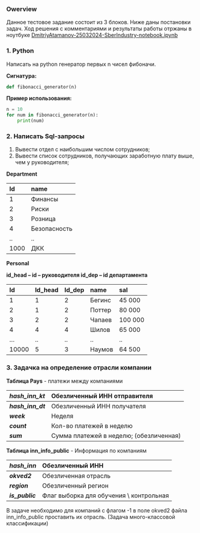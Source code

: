 ### Owerview

Данное тестовое задание состоит из 3 блоков. Ниже даны постановки задач. Ход решения с комментариями и результаты работы отржаны в ноутбуке [DmitriyAtamanov-25032024-SberIndustry-notebook.ipynb](DmitriyAtamanov-25032024-SberIndustry-notebook.ipynb)

### 1. Python

Написать на python генератор первых n чисел фибоначи.

**Сигнатура:**

```python
def fibonacci_generator(n)
```

**Пример использования:** 

```python
n = 10
for num in fibonacci_generator(n):
    print(num)
```

### 2. Написать Sql-запросы

1. Вывести отдел с наибольшим числом сотрудников;
2. Вывести список сотрудников, получающих заработную плату выше, чем у руководителя;

**Department**

|**Id**|**name**|
| :- | :- |
|1|Финансы|
|2|Риски|
|3|Розница|
|4|Безопасность|
|..|..|
|1000|ДКК|



**Personal**

**id\_head – id – руководителя
id\_dep – id департамента**

|Id|Id\_head|Id\_dep|name|sal|
| :- | :- | :- | :- | :- |
|1|1|2|Бегинс|45 000|
|2|1|2|Поттер|80 000|
|3|2|2|Чапаев|100 000|
|4|4|4|Шилов|65 000|
|…|..|..|..|..|
|10000|5|3|Наумов|64 500|



### 3. Задачка на определение отрасли компании

**Таблица Pays** - платежи между компаниями

|***hash\_inn\_kt***|Обезличенный ИНН отправителя|
| :- | :- |
|***hash\_inn\_dt***|Обезличенный ИНН получателя|
|***week***|Неделя|
|***count***|Кол-во платежей в неделю|
|***sum***|Сумма платежей в неделю; (обезличенная)|

**Таблица inn\_info\_public** - Информация по компаниям

|***hash\_inn***|Обезличенный ИНН|
| :- | :- |
|***okved2***|Обезличенная отрасль |
|***region***|Обезличенный регион |
|***is\_public***|Флаг выборка для обучения \ контрольная|



В задаче необходимо для компаний с флагом -1 в поле okved2 файла inn\_info\_public проставить их отрасль. (Задача много-классовой классификации)